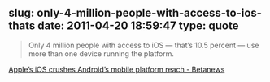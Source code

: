 slug: only-4-million-people-with-access-to-ios-thats
date: 2011-04-20 18:59:47
type: quote
---

> Only 4 million people with access to iOS — that’s 10.5 percent — use more than one device running the platform.

[Apple’s iOS crushes Android’s mobile platform reach - Betanews](http://www.betanews.com/joewilcox/article/Apples-iOS-crushes-Androids-mobile-platform-reach/1303238590?awesm=betane.ws_15u&utm_content=api&utm_medium=betane.ws-twitter)
